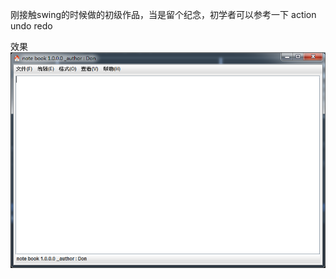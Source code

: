 刚接触swing的时候做的初级作品，当是留个纪念，初学者可以参考一下 action undo redo 


效果
![image](https://github.com/alvin198761/note1.0/blob/master/pic/notes.png)
